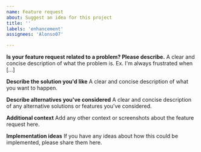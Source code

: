 ```yaml
---
name: Feature request
about: Suggest an idea for this project
title: ''
labels: 'enhancement'
assignees: 'Alonso07'

---
```


**Is your feature request related to a problem? Please describe.**
A clear and concise description of what the problem is. Ex. I'm always frustrated when [...]

**Describe the solution you'd like**
A clear and concise description of what you want to happen.

**Describe alternatives you've considered**
A clear and concise description of any alternative solutions or features you've considered.

**Additional context**
Add any other context or screenshots about the feature request here.

**Implementation ideas**
If you have any ideas about how this could be implemented, please share them here.
